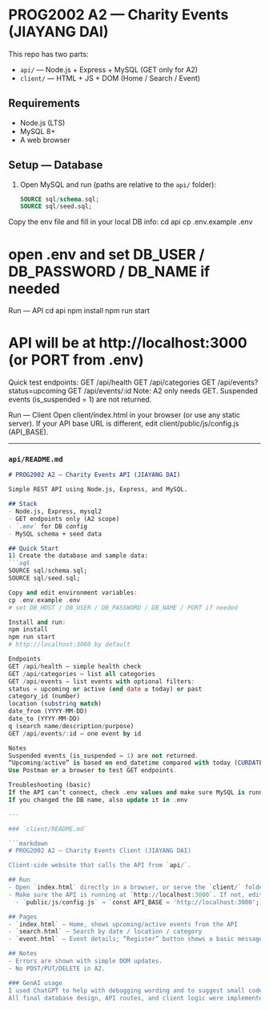 ﻿# PROG2002 A2 — Charity Events (JIAYANG DAI)

This repo has two parts:

- `api/` — Node.js + Express + MySQL (GET only for A2)
- `client/` — HTML + JS + DOM (Home / Search / Event)

## Requirements
- Node.js (LTS)
- MySQL 8+
- A web browser

## Setup — Database
1. Open MySQL and run (paths are relative to the `api/` folder):
   ```sql
   SOURCE sql/schema.sql;
   SOURCE sql/seed.sql;

Copy the env file and fill in your local DB info:
cd api
cp .env.example .env
# open .env and set DB_USER / DB_PASSWORD / DB_NAME if needed

Run — API
cd api
npm install
npm run start
# API will be at http://localhost:3000 (or PORT from .env)

Quick test endpoints:
GET /api/health
GET /api/categories
GET /api/events?status=upcoming
GET /api/events/:id
Note: A2 only needs GET. Suspended events (is_suspended = 1) are not returned.

Run — Client
Open client/index.html in your browser (or use any static server).
If your API base URL is different, edit client/public/js/config.js (API_BASE).

---

### `api/README.md`

```markdown
# PROG2002 A2 — Charity Events API (JIAYANG DAI)

Simple REST API using Node.js, Express, and MySQL.

## Stack
- Node.js, Express, mysql2
- GET endpoints only (A2 scope)
- `.env` for DB config
- MySQL schema + seed data

## Quick Start
1) Create the database and sample data:
```sql
SOURCE sql/schema.sql;
SOURCE sql/seed.sql;

Copy and edit environment variables:
cp .env.example .env
# set DB_HOST / DB_USER / DB_PASSWORD / DB_NAME / PORT if needed

Install and run:
npm install
npm run start
# http://localhost:3000 by default

Endpoints
GET /api/health — simple health check
GET /api/categories — list all categories
GET /api/events — list events with optional filters:
status = upcoming or active (end date ≥ today) or past
category_id (number)
location (substring match)
date_from (YYYY-MM-DD)
date_to (YYYY-MM-DD)
q (search name/description/purpose)
GET /api/events/:id — one event by id

Notes
Suspended events (is_suspended = 1) are not returned.
“Upcoming/active” is based on end_datetime compared with today (CURDATE()).
Use Postman or a browser to test GET endpoints.

Troubleshooting (basic)
If the API can’t connect, check .env values and make sure MySQL is running.
If you changed the DB name, also update it in .env

---

### `client/README.md`

```markdown
# PROG2002 A2 — Charity Events Client (JIAYANG DAI)

Client-side website that calls the API from `api/`.

## Run
- Open `index.html` directly in a browser, or serve the `client/` folder with any static server.
- Make sure the API is running at `http://localhost:3000`. If not, edit:
  - `public/js/config.js` → `const API_BASE = 'http://localhost:3000';`

## Pages
- `index.html` — Home, shows upcoming/active events from the API
- `search.html` — Search by date / location / category
- `event.html` — Event details; “Register” button shows a basic message (A3 will implement real actions)

## Notes
- Errors are shown with simple DOM updates.
- No POST/PUT/DELETE in A2.

### GenAI usage
I used ChatGPT to help with debugging wording and to suggest small code comments and error messages. 
All final database design, API routes, and client logic were implemented, tested and verified by myself.
